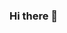 ### Hi there 👋

<!--
**elishatofunmi/elishatofunmi** is a ✨ _special_ ✨ repository because its `README.md` (this file) appears on your GitHub profile.
**My name is Odemakinde Elisha, a graduate of Electronic/Electrical Engineering at Obafemi Awolowo University

Here are some ideas to get you started:

- 🔭 I’m currently working on ...
- 🌱 I’m currently learning ...
- 👯 I’m looking to collaborate on ...
- 🤔 I’m looking for help with ...
- 💬 Ask me about ...
- 📫 How to reach me: ...
- 😄 Pronouns: ...
- ⚡ Fun fact: ...
-->
